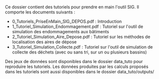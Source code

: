 Ce dossier contient des tutoriels pour prendre en main l'outil SIG. Il comporte les documents suivants :
- 0_Tutoriels_PriseEnMain_SIG_DEPOS.pdf : Introduction
- 1_Tutoriel_Simulation_Endommagement.pdf : Tutoriel sur l'outil de simulation des endommagements aux bâtiments
- 2_Tutoriel_Simulation_Aire_Depose.pdf : Tutoriel sur les méthodes de localisation des aires de dépose
- 3_Tutoriel_Simulation_Collecte.pdf : Tutoriel sur l'outil de simulation de collecte des déchets (avec ou sans tri, sur un ou plusieurs bassins)

Des jeux de données sont disponibles dans le dossier data_tuto pour reproduire les tutoriels.
Les données produites par les calculs proposés dans les tutoriels sont aussi disponibles dans le dossier data_tuto/outputs/
